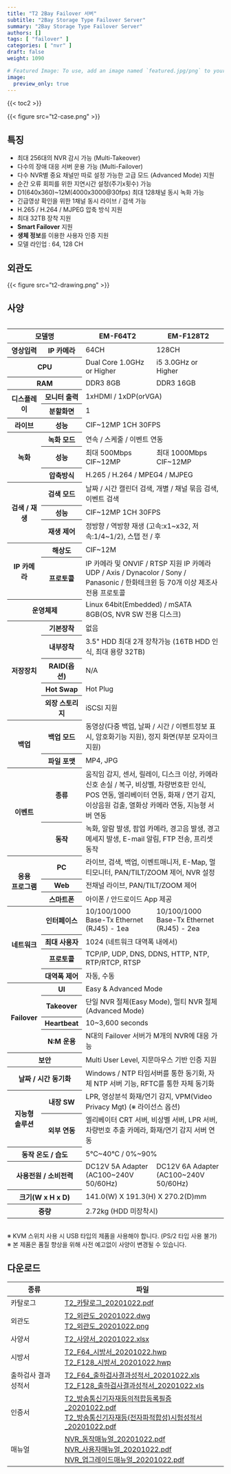 ```yaml
---
title: "T2 2Bay Failover 서버"
subtitle: "2Bay Storage Type Failover Server"
summary: "2Bay Storage Type Failover Server"
authors: []
tags: [ "failover" ]
categories: [ "nvr" ]
draft: false
weight: 1090

# Featured Image: To use, add an image named `featured.jpg/png` to your page's folder.
image:
  preview_only: true
---
```


{{< toc2 >}}

<div class="container">
<div class="row justify-content-center">
<div class="col-sm-6">

{{< figure src="t2-case.png" >}}

</div>
</div>
</div>

<div class="container">
<div class="row align-items-top">
<div class="col-12 col-sm-8 pl-0">

## 특징

- 최대 256대의 NVR 감시 가능 (Multi-Takeover)
- 다수의 장애 대응 서버 운용 가능 (Multi-Failover)
- 다수 NVR별 중요 채널만 따로 설정 가능한 고급 모드 (Advanced Mode) 지원
- 순간 오류 회피를 위한 지연시간 설정(주기x횟수) 가능
- D1(640x360)~12M(4000x3000@30fps) 최대 128채널 동시 녹화 가능
- 긴급영상 확인을 위한 1채널 동시 라이브 / 검색 가능
- H.265 / H.264 / MJPEG 압축 방식 지원
- 최대 32TB 장착 지원
- **Smart Failover** 지원
- **생체 정보**를 이용한 사용자 인증 지원
- 모델 라인업 : 64, 128 CH

</div>
<div class="col-12 col-sm-4 pl-0">

## 외관도

{{< figure src="t2-drawing.png" >}}

</div>
</div>
</div>

## 사양

<div style="overflow-x: auto">
<table class="spec">
<thead>
<tr>
<th colspan="2">모델명</th>
<th>EM-F64T2</th>
<th>EM-F128T2</th>
</tr>
</thead>
<tbody>
<tr>
<th>영상입력</th>
<th>IP 카메라</th>
<td>64CH</td>
<td>128CH</td>
</tr>
<tr>
<th colspan="2">CPU</th>
<td>Dual Core 1.0GHz or Higher</td>
<td>i5 3.0GHz or Higher</td>
</tr>
<tr>
<th colspan="2">RAM</th>
<td>DDR3 8GB</td>
<td>DDR3 16GB</td>
</tr>
<tr>
<th rowspan="2">디스플레이</th>
<th>모니터 출력</th>
<td colspan="2">1xHDMI / 1xDP(orVGA)</td>
</tr>
<tr>
<th>분할화면</th>
<td colspan="2">1</td>
</tr>
<tr>
<th>라이브</th>
<th>성능</th>
<td colspan="2">CIF~12MP 1CH 30FPS</td>
</tr>
<tr>
<th rowspan="3">녹화</th>
<th>녹화 모드</th>
<td colspan="2">연속 / 스케줄 / 이벤트 연동</td>
</tr>
<tr>
<th>성능</th>
<td>최대 500Mbps<br>CIF~12MP</td>
<td>최대 1000Mbps<br>CIF~12MP</td>
</tr>
<tr>
<th>압축방식</th>
<td colspan="2">H.265 / H.264 / MPEG4 / MJPEG</td>
</tr>
<tr>
<th rowspan="3">검색 / 재생</th>
<th>검색 모드</th>
<td colspan="2">날짜 / 시간 캘린더 검색, 개별 / 채널 묶음 검색, 이벤트 검색</td>
</tr>
<tr>
<th>성능</th>
<td colspan="2">CIF~12MP 1CH 30FPS</td>
</tr>
<tr>
<th>재생 제어</th>
<td colspan="2">정방향 / 역방향 재생 (고속:x1~x32, 저속:1/4~1/2), 스탭 전 / 후</td>
</tr>
<tr>
<th rowspan="2">IP 카메라</th>
<th>해상도</td>
<td colspan="2">CIF~12M</td>
</tr>
<tr>
<th>프로토콜</th>
<td colspan="2">IP 카메라 및 ONVIF / RTSP 지원 IP 카메라 UDP / Axis / Dynacolor / Sony / Panasonic / 한화테크윈 등 70개 이상 제조사 전용 프로토콜</td>
</tr>
<tr>
<th colspan="2">운영체제</th>
<td colspan="2">Linux 64bit(Embedded) / mSATA 8GB(OS, NVR SW 전용 디스크)</td>
</tr>
<tr>
<th rowspan="5">저장장치</th>
<th>기본장착</th>
<td colspan="2">없음</td>
</tr>
<tr>
<th>내부장착</th>
<td colspan="2">3.5" HDD 최대 2개 장착가능 (16TB HDD 인식, 최대 용량 32TB)</td>
</tr>
<tr>
<th>RAID(옵션)</th>
<td colspan="2">N/A</td>
</tr>
<tr>
<th>Hot Swap</th>
<td colspan="2">Hot Plug</td>
</tr>
<tr>
<th>외장 스토리지</th>
<td colspan="2">iSCSI 지원</td>
</tr>
<tr>
<th rowspan="2">백업</th>
<th>백업 모드</th>
<td colspan="2">동영상(다중 백업, 날짜 / 시간 / 이벤트정보 표시, 암호화기능 지원), 정지 화면(부분 모자이크 지원)</td>
</tr>
<tr>
<th>파일 포맷</th>
<td colspan="2">MP4, JPG</td>
</tr>
<tr>
<th rowspan="2">이벤트</th>
<th>종류</th>
<td colspan="2">움직임 감지, 센서, 릴레이, 디스크 이상, 카메라 신호 손실 / 복구, 비상벨, 차량번호판 인식, POS 연동, 엘리베이터 연동, 화재 / 연기 감지, 이상음원 검출, 열화상 카메라 연동, 지능형 서버 연동</td>
</tr>
<tr>
<th>동작</th>
<td colspan="2">녹화, 알람 발생, 팝업 카메라, 경고음 발생, 경고메세지 발생, E-mail 알림, FTP 전송, 프리셋 동작</td>
</tr>
<tr>
<th rowspan="3">응용<br>프로그램</th>
<th>PC</th>
<td colspan="2">라이브, 검색, 백업, 이벤트매니저, E-Map, 멀티모니터, PAN/TILT/ZOOM 제어, NVR 설정</td>
</tr>
<tr>
<th>Web</th>
<td colspan="2">전채널 라이브, PAN/TILT/ZOOM 제어</td>
</tr>
<tr>
<th>스마트폰</th>
<td colspan="2">아이폰 / 안드로이드 App 제공</td>
</tr>
<tr>
<th rowspan="4">네트워크</th>
<th>인터페이스</th>
<td>10/100/1000 Base-Tx Ethernet (RJ45) - 1ea</td>
<td>10/100/1000 Base-Tx Ethernet (RJ45) - 2ea</td>
</tr>
<tr>
<th>최대 사용자</th>
<td colspan="2">1024 (네트워크 대역폭 내에서)</td>
</tr>
<tr>
<th>프로토콜</th>
<td colspan="2">TCP/IP, UDP, DNS, DDNS, HTTP, NTP, RTP/RTCP, RTSP</td>
</tr>
<tr>
<th>대역폭 제어</th>
<td colspan="2">자동, 수동</td>
</tr>
<tr>
<th rowspan="4">Failover</th>
<th>UI</th>
<td colspan="2">Easy & Advanced Mode</td>
</tr>
<tr>
<th>Takeover</th>
<td colspan="2">단일 NVR 절체(Easy Mode), 멀티 NVR 절체(Advanced Mode)</td>
</tr>
<tr>
<th>Heartbeat</th>
<td colspan="2">10~3,600 seconds</td>
</tr>
<tr>
<th>N:M 운용</th>
<td colspan="2">N대의 Failover 서버가 M개의 NVR에 대응 가능</td>
</tr>
<tr>
<th colspan="2">보안</th>
<td colspan="2">Multi User Level, 지문마우스 기반 인증 지원</td>
</tr>
<tr>
<th colspan="2">날짜 / 시간 동기화</th>
<td colspan="2">Windows / NTP 타임서버를 통한 동기화, 자체 NTP 서버 기능, RFTC를 통한 자체 동기화</td>
</tr>
<tr>
<th rowspan="2">지능형<br>솔루션</th>
<th>내장 SW</th>
<td colspan="2">LPR, 영상분석 화재/연기 감지, VPM(Video Privacy Mgt) (※ 라이선스 옵션)</td>
</tr>
<tr>
<th>외부 연동</th>
<td colspan="2">엘리베이터 CRT 서버, 비상벨 서버, LPR 서버, 차량번호 추출 카메라, 화재/연기 감지 서버 연동</td>
</tr>
<tr>
<th colspan="2">동작 온도 / 습도</th>
<td colspan="2">5℃~40℃ / 0%~90%</td>
</tr>
<tr>
<th colspan="2">사용전원 / 소비전력</th>
<td>DC12V 5A Adapter (AC100~240V 50/60Hz)</td>
<td>DC12V 6A Adapter (AC100~240V 50/60Hz)</td>
</tr>
<tr>
<th colspan="2">크기(W x H x D)</th>
<td colspan="2">141.0(W) Ⅹ 191.3(H) Ⅹ 270.2(D)mm</td>
</tr>
<tr>
<th colspan="2">중량</th>
<td colspan="2">2.72kg (HDD 미장착시)</td>
</tr>
</tbody>
</table>
</div>

※ KVM 스위치 사용 시 USB 타입의 제품을 사용해야 합니다. (PS/2 타입 사용 불가)  
※ 본 제품은 품질 향상을 위해 사전 예고없이 사양이 변경될 수 있습니다.

## 다운로드

종류 | 파일
---- | ----
카탈로그 | [T2_카탈로그_20201022.pdf](https://www.emstone.com/data/sales/ko/T2_카탈로그_20201022.pdf)
외관도 | [T2_외관도_20201022.dwg](https://www.emstone.com/data/sales/ko/T2_외관도_20201022.dwg)<br>[T2_외관도_20201022.png](https://www.emstone.com/data/sales/ko/T2_외관도_20201022.png)
사양서 | [T2_사양서_20201022.xlsx](https://www.emstone.com/data/sales/ko/T2_사양서_20201022.xlsx)
시방서 | [T2_F64_시방서_20201022.hwp](https://www.emstone.com/data/sales/ko/T2_F64_시방서_20201022.hwp)<br>[T2_F128_시방서_20201022.hwp](https://www.emstone.com/data/sales/ko/T2_F128_시방서_20201022.hwp)
출하검사 결과 성적서 | [T2_F64_출하검사결과성적서_20201022.xls](https://www.emstone.com/data/sales/ko/T2_F64_출하검사결과성적서_20201022.xls)<br>[T2_F128_출하검사결과성적서_20201022.xls](https://www.emstone.com/data/sales/ko/T2_F128_출하검사결과성적서_20201022.xls)
인증서 | [T2_방송통신기자재등의적합등록필증_20201022.pdf](https://www.emstone.com/data/sales/ko/T2_방송통신기자재등의적합등록필증_20201022.pdf)<br>[T2_방송통신기자재등(전자파적합성)시험성적서_20201022.pdf](https://www.emstone.com/data/sales/ko/T2_방송통신기자재등(전자파적합성)시험성적서_20201022.pdf)
매뉴얼 | [NVR_동작매뉴얼_20201022.pdf](https://www.emstone.com/data/sales/ko/NVR_동작매뉴얼_20201022.pdf)<br>[NVR_사용자매뉴얼_20201022.pdf](https://www.emstone.com/data/sales/ko/NVR_사용자매뉴얼_20201022.pdf)<br>[NVR_업그레이드매뉴얼_20201022.pdf](https://www.emstone.com/data/sales/ko/NVR_업그레이드매뉴얼_20201022.pdf)
